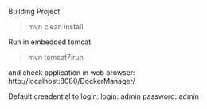 Building Project
> mvn clean install

Run in embedded tomcat
> mvn tomcat7:run

and check application in web browser:
http://localhost:8080/DockerManager/

Default creadential to login:
login: admin
password: admin
